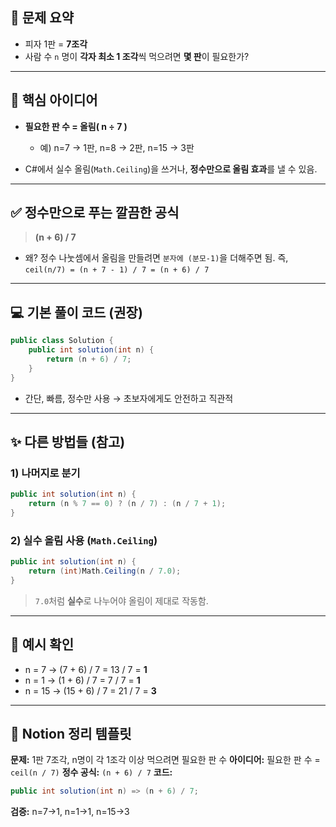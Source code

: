 

## 🍕 문제 요약

* 피자 1판 = **7조각**
* 사람 수 `n` 명이 **각자 최소 1 조각**씩 먹으려면 **몇 판**이 필요한가?

---

## 🧠 핵심 아이디어

* **필요한 판 수 = 올림( n ÷ 7 )**

  * 예) n=7 → 1판, n=8 → 2판, n=15 → 3판
* C#에서 실수 올림(`Math.Ceiling`)을 쓰거나, **정수만으로 올림 효과**를 낼 수 있음.

---

## ✅ 정수만으로 푸는 깔끔한 공식

> **(n + 6) / 7**

* 왜?
  정수 나눗셈에서 올림을 만들려면 `분자에 (분모-1)`을 더해주면 됨.
  즉, `ceil(n/7) = (n + 7 - 1) / 7 = (n + 6) / 7`

---

## 💻 기본 풀이 코드 (권장)

```csharp
public class Solution {
    public int solution(int n) {
        return (n + 6) / 7;
    }
}
```

* 간단, 빠름, 정수만 사용 → 초보자에게도 안전하고 직관적

---

## ✨ 다른 방법들 (참고)

### 1) 나머지로 분기

```csharp
public int solution(int n) {
    return (n % 7 == 0) ? (n / 7) : (n / 7 + 1);
}
```

### 2) 실수 올림 사용 (`Math.Ceiling`)

```csharp
public int solution(int n) {
    return (int)Math.Ceiling(n / 7.0);
}
```

> `7.0`처럼 **실수**로 나누어야 올림이 제대로 작동함.

---

## 🧪 예시 확인

* n = 7  → (7 + 6) / 7 = 13 / 7 = **1**
* n = 1  → (1 + 6) / 7 = 7 / 7 = **1**
* n = 15 → (15 + 6) / 7 = 21 / 7 = **3**

---

## 📝 Notion 정리 템플릿

**문제:** 1판 7조각, n명이 각 1조각 이상 먹으려면 필요한 판 수
**아이디어:** 필요한 판 수 = `ceil(n / 7)`
**정수 공식:** `(n + 6) / 7`
**코드:**

```csharp
public int solution(int n) => (n + 6) / 7;
```

**검증:** n=7→1, n=1→1, n=15→3


